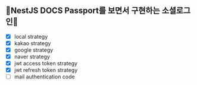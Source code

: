 ## 🌷NestJS DOCS Passport를 보면서 구현하는 **소셜로그인**🌷
- [x] local strategy
- [x] kakao strategy
- [x] google strategy
- [x] naver strategy
- [x] jwt access token strategy
- [x] jwt refresh token strategy
- [ ] mail authentication code
